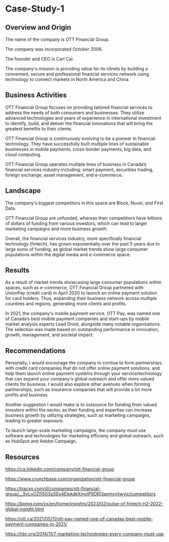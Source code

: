 # Case-Study-1

## Overview and Origin 

The name of the company is OTT Financial Group. 

The company was incorporated October 2006. 

The founder and CEO is Carl Cai. 

The company's mission is providing value for its clinets by building a convenient, secure and professional financial services network using technology to connect markets in North America and China. 

## Business Activities 

OTT Financial Group focuses on providing tailored financial services to address the needs of both consumers and businesses. They utilize advanced technologies and years of experience in international investment to identify, build, and deliver the financial innovations that will bring the greatest benefits to their clients. 

OTT Financial Group is continuously evolving to be a pioneer in financial technology. They have successfully built multiple lines of sustainable businesses in mobile payments, cross-border payments, big data, and cloud computing. 

OTT Financial Group operates multiple lines of business in Canada’s financial services industry including; smart payment, securities trading, foreign exchange, asset management, and e-commerce.

## Landscape 

The company's biggest competitors in this space are Block, Nuvei, and First Data.

OTT Financial Group are unfunded, whereas their competitiors have billions of dollars of funding from various investors, which can lead to larger marketing campaigns and more business growth. 

Overall, the financial services industry, more specifically financial technology (fintech), has grown exponentially over the past 5 years due to large sums of funding, as global market trends show large consumer populations within the digital media and e-commerce space. 

## Results 

As a result of market trends showcasing large consumer populations within spaces, such as e-commerce, OTT Financial Group partnered with UnionPay (credit card) in April 2020 to launch an online payment solution for card holders. Thus, expanding their business network across multiple countires and regions, generating more clients and profits. 

In 2021, the company's mobile payment service, OTT Pay, was named one of Canada’s best mobile payment companies and start-ups by mobile market analysis experts Lead Droid, alongside many notable organizations. The selection was made based on outstanding performance in innovation, growth, management, and societal impact. 

## Recommendations 

Personally, I would encourage the company to contiue to form partnerships with credit card companies that do not offer online payment solutions, and help them launch online payment systems through your service/technology that can expand your company's global outreach and offer more valued clients for business. I would also explore other avenues when forming partnerships, such as insurance companies that will provide a lot more profits and business. 

Another suggestion I would make is to outsource for funding from valued investors within the sector, as their funding and expertise can increase business growth by utilizing strategies, such as marketing campaigns, leading to greater exposure. 

To launch large-scale marketing campaigns, the company must use software and technologies for marketing efficieny and global outreach, such as HubSpot and Adobe Campaign. 

## Resources 

https://ca.linkedin.com/company/ott-financial-group

https://www.crunchbase.com/organization/ott-financial-group

https://tracxn.com/d/companies/ott-financial-group/__5vLoOZfI5GSp5Es4ElpkdkXmyIP9DRI3axmxyIjwyic/competitors

https://kpmg.com/xx/en/home/insights/2023/02/pulse-of-fintech-h2-2022-global-insight.html

https://ott.ca/2021/05/11/ott-pay-named-one-of-canadas-best-mobile-payment-companies-in-2021/

https://hbr.org/2014/11/7-marketing-technologies-every-company-must-use 
